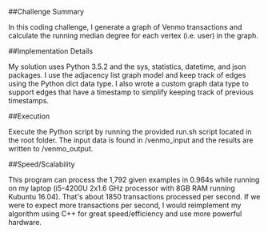 ##Challenge Summary

In this coding challenge, I generate a graph of Venmo transactions and calculate the running median degree for each vertex (i.e. user) in the graph.

##Implementation Details

My solution uses Python 3.5.2 and the sys, statistics, datetime, and json packages. I use the adjacency list graph model and keep track of edges using the Python dict data type. I also wrote a custom graph data type to support edges that have a timestamp to simplify keeping track of previous timestamps. 

##Execution

Execute the Python script by running the provided run.sh script located in the root folder. The input data is found in /venmo_input and the results are written to /venmo_output. 

##Speed/Scalability

This program can process the 1,792 given examples in 0.964s while running on my laptop (i5-4200U 2x1.6 GHz processor with 8GB RAM running Kubuntu 16.04). That's about 1850 transactions processed per second. If we were to expect more transactions per second, I would reimplement my algorithm using C++ for great speed/efficiency and use more powerful hardware.
